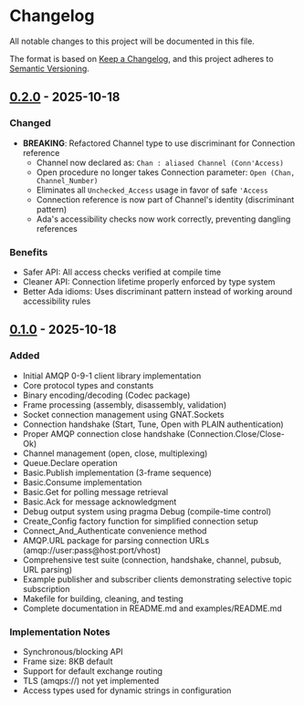 # Changelog

All notable changes to this project will be documented in this file.

The format is based on [Keep a Changelog](https://keepachangelog.com/en/1.0.0/),
and this project adheres to [Semantic Versioning](https://semver.org/spec/v2.0.0.html).

## [0.2.0] - 2025-10-18

### Changed
- **BREAKING**: Refactored Channel type to use discriminant for Connection reference
  - Channel now declared as: `Chan : aliased Channel (Conn'Access)`
  - Open procedure no longer takes Connection parameter: `Open (Chan, Channel_Number)`
  - Eliminates all `Unchecked_Access` usage in favor of safe `'Access`
  - Connection reference is now part of Channel's identity (discriminant pattern)
  - Ada's accessibility checks now work correctly, preventing dangling references

### Benefits
- Safer API: All access checks verified at compile time
- Cleaner API: Connection lifetime properly enforced by type system
- Better Ada idioms: Uses discriminant pattern instead of working around accessibility rules

## [0.1.0] - 2025-10-18

### Added
- Initial AMQP 0-9-1 client library implementation
- Core protocol types and constants
- Binary encoding/decoding (Codec package)
- Frame processing (assembly, disassembly, validation)
- Socket connection management using GNAT.Sockets
- Connection handshake (Start, Tune, Open with PLAIN authentication)
- Proper AMQP connection close handshake (Connection.Close/Close-Ok)
- Channel management (open, close, multiplexing)
- Queue.Declare operation
- Basic.Publish implementation (3-frame sequence)
- Basic.Consume implementation
- Basic.Get for polling message retrieval
- Basic.Ack for message acknowledgment
- Debug output system using pragma Debug (compile-time control)
- Create_Config factory function for simplified connection setup
- Connect_And_Authenticate convenience method
- AMQP.URL package for parsing connection URLs (amqp://user:pass@host:port/vhost)
- Comprehensive test suite (connection, handshake, channel, pubsub, URL parsing)
- Example publisher and subscriber clients demonstrating selective topic subscription
- Makefile for building, cleaning, and testing
- Complete documentation in README.md and examples/README.md

### Implementation Notes
- Synchronous/blocking API
- Frame size: 8KB default
- Support for default exchange routing
- TLS (amqps://) not yet implemented
- Access types used for dynamic strings in configuration

[0.2.0]: https://github.com/your-repo/amqp_ada/releases/tag/v0.2.0
[0.1.0]: https://github.com/your-repo/amqp_ada/releases/tag/v0.1.0
